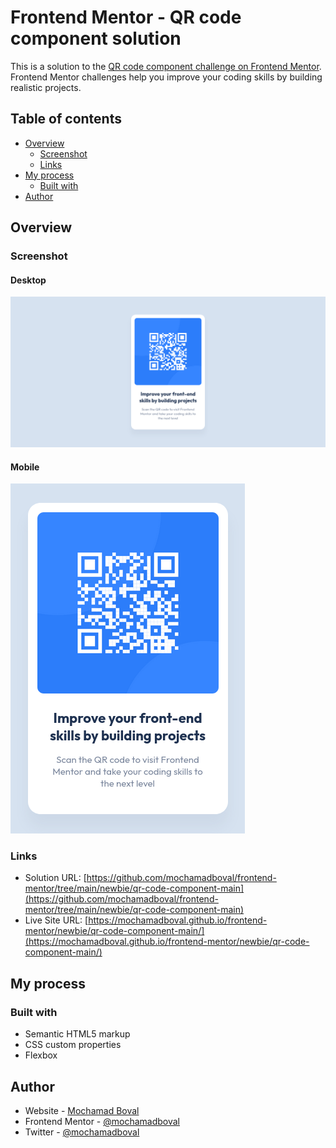 # Frontend Mentor - QR code component solution

This is a solution to the [QR code component challenge on Frontend Mentor](https://www.frontendmentor.io/challenges/qr-code-component-iux_sIO_H). Frontend Mentor challenges help you improve your coding skills by building realistic projects. 

## Table of contents

- [Overview](#overview)
  - [Screenshot](#screenshot)
  - [Links](#links)
- [My process](#my-process)
  - [Built with](#built-with)
- [Author](#author)

## Overview

### Screenshot

#### Desktop
![QR code component on desktop](./screenshot.png)

#### Mobile
![QR code component on mobile](./screenshot-mobile.png)

### Links

- Solution URL: [https://github.com/mochamadboval/frontend-mentor/tree/main/newbie/qr-code-component-main](https://github.com/mochamadboval/frontend-mentor/tree/main/newbie/qr-code-component-main)
- Live Site URL: [https://mochamadboval.github.io/frontend-mentor/newbie/qr-code-component-main/](https://mochamadboval.github.io/frontend-mentor/newbie/qr-code-component-main/)

## My process

### Built with

- Semantic HTML5 markup
- CSS custom properties
- Flexbox

## Author

- Website - [Mochamad Boval](https://mochboval.com)
- Frontend Mentor - [@mochamadboval](https://frontendmentor.io/profile/mochamadboval)
- Twitter - [@mochamadboval](https://twitter.com/mochamadboval)
